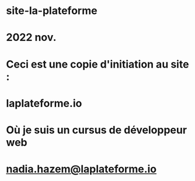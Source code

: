 # site-la-plateforme
# 2022 nov.
# Ceci est une copie d'initiation au site :
# laplateforme.io
# Où je suis un cursus de développeur web 

# nadia.hazem@laplateforme.io
